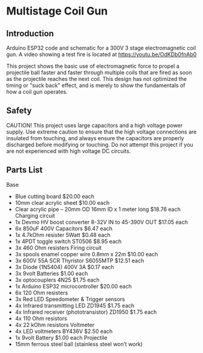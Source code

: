 # Multistage Coil Gun

## Introduction

Arduino ESP32 code and schematic for a 300V 3 stage electromagnetic coil gun. A video showing a test fire is located at https://youtu.be/OdKDb0fnAb0

This project shows the basic use of electromagnetic force to propel a projectile ball faster and faster through multiple coils that are fired as soon as the projectile reaches the next coil.  This design has not optimized the timing or "suck back" effect, and is merely to show the fundamentals of how a coil gun operates.

## Safety

CAUTION! This project uses large capacitors and a high voltage power supply.  Use extreme caution to ensure that the high voltage connections are insulated from touching, and always ensure the capacitors are properly discharged before modifying or touching. Do not attempt this project if you are not experienced with high voltage DC circuits.

## Parts List
Base
-	Blue cutting board					$20.00 each
-	10mm clear acrylic sheet				$10.00 each
-	Clear acrylic pipe – 20mm OD 16mm ID x 1 meter long	$18.76 each
Charging circuit
-	1x Devmo HV boost converter 8-32V IN to 45-390V OUT	$17.05 each
-	6x 850uF 400V Capacitors				$6.47 each
-	1x 4.7kOhm resister 5Watt				$0.48 each
-	1x 4PDT toggle switch  ST0506				$8.95 each
-	3x 460 Ohm resisters
Firing circuit
-	3x spools enamel copper wire 0.8mm x 22m		$10.00 each
-	3x 600V 55A SCR Thyristor S6055MTP			$12.51 each
-	3x Diode (1N5404) 400V 3A				$0.17 each
-	3x 9volt Batteries					$1.00 each
-	3x optocouplers 4N25					$1.75 each
-	1x Arduino ESP32 microcontroller			$20.00 each
-	6x 120 Ohm resisters
-	3x Red LED
Speedometer & Trigger sensors
-	4x Infrared transmitting LED ZD1945			$1.75 each
-	4x Infrared receiver (phototransistor) ZD1950		$1.75 each
-	4x 110 Ohm resistors
-	4x 22 kOhm resistors
Voltmeter
-	4x LED voltmeters BY436V				$2.50 each
-	1x 9volt Battery						$1.00 each
Projectile
-	15mm ferrous steel ball (stainless steel won’t work)
